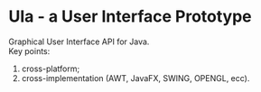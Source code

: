 # UIa - a User Interface Prototype
Graphical User Interface API for Java.
<br>
Key points:
1) cross-platform;
2) cross-implementation (AWT, JavaFX, SWING, OPENGL, ecc).
